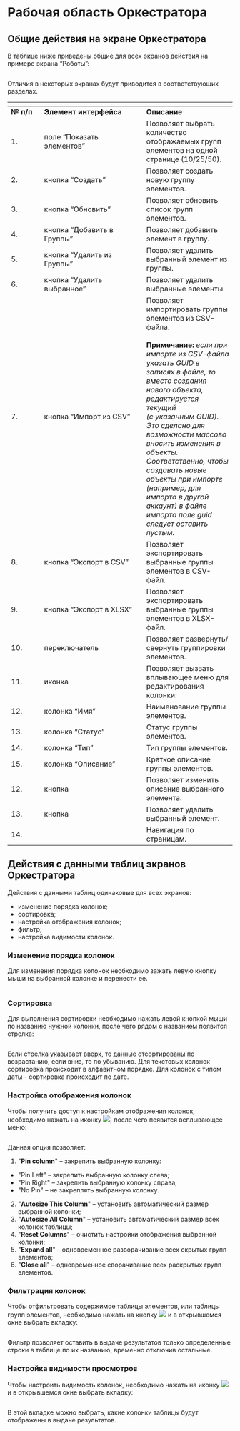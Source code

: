 # Рабочая область Оркестратора

## Общие действия на экране Оркестратора

В таблице ниже приведены общие для всех экранов действия на примере экрана “Роботы”:

<figure><img src="../../.gitbook/assets/изображение (70).png" alt=""><figcaption></figcaption></figure>

Отличия в некоторых экранах будут приводится в соответствующих разделах.

<table data-header-hidden><thead><tr><th width="58"></th><th width="213"></th><th></th></tr></thead><tbody><tr><td><strong>№ п/п</strong></td><td><strong>Элемент интерфейса</strong></td><td><strong>Описание</strong></td></tr><tr><td>1.</td><td>поле “Показать элементов”</td><td>Позволяет выбрать количество отображаемых групп элементов на одной странице (10/25/50).</td></tr><tr><td>2.</td><td>кнопка “Создать”</td><td>Позволяет создать новую группу элементов.</td></tr><tr><td>3.</td><td>кнопка “Обновить”</td><td>Позволяет обновить список групп элементов.</td></tr><tr><td>4.</td><td>кнопка “Добавить в Группы”</td><td>Позволяет добавить элемент в группу. </td></tr><tr><td>5.</td><td>кнопка “Удалить из Группы”</td><td>Позволяет удалить выбранный элемент из группы.</td></tr><tr><td>6.</td><td>кнопка “Удалить выбранное”</td><td>Позволяет удалить выбранные элементы.</td></tr><tr><td>7.</td><td>кнопка “Импорт из CSV”</td><td>Позволяет импортировать группы элементов из CSV-файла.<br><br><strong>Примечание:</strong>  <em>если при импорте из CSV-файла указать GUID в записях в файле, то вместо создания нового объекта, редактируется текущий</em> <br><em>(с указанным GUID). Это сделано для возможности массово вносить изменения в объекты. Соответственно, чтобы создавать новые объекты при импорте (например, для импорта в другой аккаунт) в файле импорта поле guid следует оставить пустым.</em></td></tr><tr><td>8.</td><td>кнопка “Экспорт в CSV”</td><td>Позволяет экспортировать выбранные группы элементов в  CSV-файл.</td></tr><tr><td>9.</td><td>кнопка “Экспорт в XLSX”</td><td>Позволяет экспортировать выбранные группы элементов в XLSX-файл.</td></tr><tr><td>10.</td><td>переключатель <img src="../../.gitbook/assets/изображение (74).png" alt=""></td><td>Позволяет развернуть/свернуть группировки элементов.</td></tr><tr><td>11.</td><td>иконка <img src="../../.gitbook/assets/изображение (71).png" alt=""></td><td>Позволяет вызвать вплывающее меню для редактирования колонки:<img src="../../.gitbook/assets/изображение (75).png" alt=""></td></tr><tr><td>12.</td><td>колонка “Имя”</td><td>Наименование группы элементов.</td></tr><tr><td>13.</td><td>колонка “Статус”</td><td>Статус группы элементов.</td></tr><tr><td>14.</td><td>колонка “Тип”</td><td>Тип группы элементов.</td></tr><tr><td>15.</td><td>колонка “Описание”</td><td>Краткое описание группы элементов.</td></tr><tr><td>12. </td><td>кнопка <img src="../../.gitbook/assets/изображение (72).png" alt=""></td><td>Позволяет изменить описание выбранного элемента.</td></tr><tr><td>13.</td><td>кнопка <img src="../../.gitbook/assets/изображение (76).png" alt=""></td><td>Позволяет удалить выбранный элемент.</td></tr><tr><td>14.</td><td><div><figure><img src="../../.gitbook/assets/изображение (77).png" alt=""><figcaption></figcaption></figure></div></td><td>Навигация по страницам. </td></tr></tbody></table>

## Действия с данными таблиц экранов Оркестратора

Действия с данными таблиц одинаковые для всех экранов:

* изменение порядка колонок;
* сортировка;
* настройка отображения колонок;
* фильтр;
* настройка видимости колонок.

### Изменение порядка колонок

Для изменения порядка колонок необходимо зажать левую кнопку мыши на выбранной колонке и перенести ее.

<figure><img src="../../.gitbook/assets/перемещение колонок.png" alt=""><figcaption></figcaption></figure>

### Сортировка

Для выполнения сортировки необходимо нажать левой кнопкой мыши по названию нужной колонки, после чего рядом с названием появится стрелка:

<figure><img src="../../.gitbook/assets/изображение (78).png" alt=""><figcaption></figcaption></figure>

Если стрелка указывает вверх, то данные отсортированы по возрастанию, если вниз, то по убыванию. Для текстовых колонок сортировка происходит в алфавитном порядке. Для колонок с типом даты - сортировка происходит по дате.

### Настройка отображения колонок

Чтобы получить доступ к настройкам отображения колонок, необходимо нажать на иконку ![](../../.gitbook/assets/2025-04-16_16-13-06.png), после чего появится всплывающее меню:

<figure><img src="../../.gitbook/assets/изображение (2).png" alt=""><figcaption></figcaption></figure>

Данная опция позволяет:

1. "**Pin column**" – закрепить выбранную колонку:

* "Pin Left" – закрепить выбранную колонку слева;
* "Pin Right" – закрепить выбранную колонку справа;
* "No Pin" – не закреплять выбранную колонку.

2. "**Autosize This Column**" – установить автоматический размер выбранной колонки;
3. "**Autosize All Column**" – установить автоматический размер всех колонок таблицы;
4. "**Reset Columns**" – очистить настройки отображения выбранной колонки;
5. "**Expand all**" – одновременное разворачивание всех скрытых групп элементов;
6. "**Close all**" – одновременное сворачивание всех раскрытых групп элементов.

### Фильтрация колонок

Чтобы отфильтровать содержимое таблицы элементов, или таблицы групп элементов, необходимо нажать на кнопку ![](<../../.gitbook/assets/2025-04-16_16-13-06 (1).png>) и в открывшемся окне выбрать вкладку:

<figure><img src="../../.gitbook/assets/изображение (1) (1).png" alt=""><figcaption></figcaption></figure>

Фильтр позволяет оставить в выдаче результатов только определенные строки в таблице по их названию, временно отключив остальные.

### Настройка видимости просмотров

Чтобы настроить видимость колонок, необходимо нажать на иконку ![](<../../.gitbook/assets/2025-04-16_16-13-06 (2).png>) и в открывшемся окне выбрать вкладку:

<figure><img src="../../.gitbook/assets/изображение (2) (1).png" alt=""><figcaption></figcaption></figure>

В этой вкладке можно выбрать, какие колонки таблицы будут отображены в выдаче результатов.&#x20;
